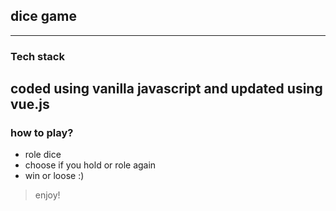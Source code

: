## dice game

---

### Tech stack
coded using vanilla javascript and updated using vue.js
---
### how to play?

- role dice
- choose if you hold or role again
- win or loose :)

> enjoy!